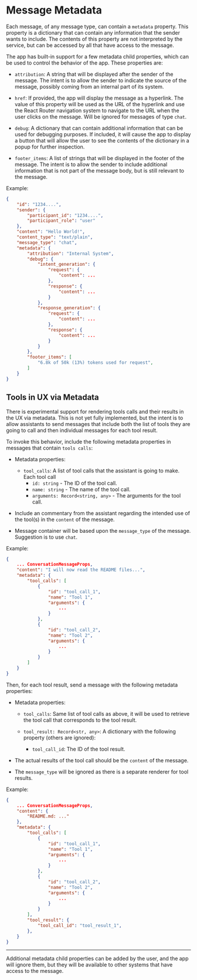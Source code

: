 # Message Metadata

Each message, of any message type, can contain a `metadata` property. This property is a dictionary that can contain any information that the sender wants to include. The contents of this property are not interpreted by the service, but can be accessed by all that have access to the message.

The app has built-in support for a few metadata child properties, which can be used to control the behavior of the app. These properties are:

-   `attribution`: A string that will be displayed after the sender of the message. The intent is to allow the sender to indicate the source of the message, possibly coming from an internal part of its system.

-   `href`: If provided, the app will display the message as a hyperlink. The value of this property will be used as the URL of the hyperlink and use the React Router navigation system to navigate to the URL when the user clicks on the message. Will be ignored for messages of type `chat`.

-   `debug`: A dictionary that can contain additional information that can be used for debugging purposes. If included, it will cause the app to display a button that will allow the user to see the contents of the dictionary in a popup for further inspection.

-   `footer_items`: A list of strings that will be displayed in the footer of the message. The intent is to allow the sender to include additional information that is not part of the message body, but is still relevant to the message.

Example:

```json
{
    "id": "1234....",
    "sender": {
        "participant_id": "1234....",
        "participant_role": "user"
    },
    "content": "Hello World!",
    "content_type": "text/plain",
    "message_type": "chat",
    "metadata": {
        "attribution": "Internal System",
        "debug": {
            "intent_generation": {
                "request": {
                    "content": ...
                },
                "response": {
                    "content": ...
                }
            },
            "response_generation": {
                "request": {
                    "content": ...
                },
                "response": {
                    "content": ...
                }
            }
        },
        "footer_items": [
            "6.8k of 50k (13%) tokens used for request",
        ]
    }
}
```

## Tools in UX via Metadata

There is experimental support for rendering tools calls and their results in the UX via metadata. This is not yet fully implemented, but the intent is to allow assistants to send messages that include both the list of tools they are going to call and then individual messages for each tool result.

To invoke this behavior, include the following metadata properties in messages that contain `tools calls`:

-   Metadata properties:

    -   `tool_calls`: A list of tool calls that the assistant is going to make. Each tool call
        -   `id: string` - The ID of the tool call.
        -   `name: string` - The name of the tool call.
        -   `arguments: Record<string, any>` - The arguments for the tool call.

-   Include an commentary from the assistant regarding the intended use of the tool(s) in the `content` of the message.
-   Message container will be based upon the `message_type` of the message. Suggestion is to use `chat`.

Example:

```json
{
    ... ConversationMessageProps,
    "content": "I will now read the README files...",
    "metadata": {
        "tool_calls": [
            {
                "id": "tool_call_1",
                "name": "Tool 1",
                "arguments": {
                    ...
                }
            },
            {
                "id": "tool_call_2",
                "name": "Tool 2",
                "arguments": {
                    ...
                }
            }
        ]
    }
}
```

Then, for each tool result, send a message with the following metadata properties:

-   Metadata properties:

    -   `tool_calls`: Same list of tool calls as above, it will be used to retrieve the
        tool call that corresponds to the tool result.
    -   `tool_result: Record<str, any>`: A dictionary with the following property (others are ignored):

        -   `tool_call_id`: The ID of the tool result.

-   The actual results of the tool call should be the `content` of the message.
-   The `message_type` will be ignored as there is a separate renderer for tool results.

Example:

```json
{
    ... ConversationMessageProps,
    "content": {
        "README.md: ..."
    },
    "metadata": {
        "tool_calls": [
            {
                "id": "tool_call_1",
                "name": "Tool 1",
                "arguments": {
                    ...
                }
            },
            {
                "id": "tool_call_2",
                "name": "Tool 2",
                "arguments": {
                    ...
                }
            }
        ],
        "tool_result": {
            "tool_call_id": "tool_result_1",
        },
    }
}
```

---

Additional metadata child properties can be added by the user, and the app will ignore them, but they will be available to other systems that have access to the message.
